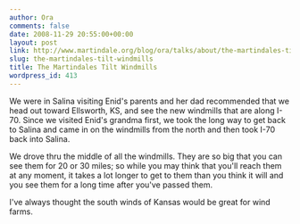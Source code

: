 ```yaml
---
author: Ora
comments: false
date: 2008-11-29 20:55:00+00:00
layout: post
link: http://www.martindale.org/blog/ora/talks/about/the-martindales-tilt-windmills
slug: the-martindales-tilt-windmills
title: The Martindales Tilt Windmills
wordpress_id: 413
---
```


We were in Salina visiting Enid's parents and her dad recommended that we head out toward Ellsworth, KS, and see the new windmills that are along I-70. Since we visited Enid's grandma first, we took the long way to get back to Salina and came in on the windmills from the north and then took I-70 back into Salina.   
  
We drove thru the middle of all the windmills. They are so big that you can see them for 20 or 30 miles; so while you may think that you'll reach them at any moment, it takes a lot longer to get to them than you think it will and you see them for a long time after you've passed them.  
  
I've always thought the south winds of Kansas would be great for wind farms.
